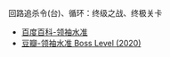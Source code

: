 回路追杀令(台)、循环：终级之战、终极关卡
- [百度百科-领袖水准](https://baike.baidu.com/item/%E9%A2%86%E8%A2%96%E6%B0%B4%E5%87%86/55216828)
- [豆瓣-领袖水准 Boss Level (2020)](https://movie.douban.com/subject/27200012/)
